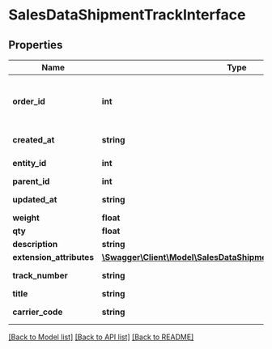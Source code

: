 # SalesDataShipmentTrackInterface

## Properties
Name | Type | Description | Notes
------------ | ------------- | ------------- | -------------
**order_id** | **int** | The order_id for the shipment package. | 
**created_at** | **string** | Created-at timestamp. | [optional] 
**entity_id** | **int** | Shipment package ID. | [optional] 
**parent_id** | **int** | Parent ID. | 
**updated_at** | **string** | Updated-at timestamp. | [optional] 
**weight** | **float** | Weight. | 
**qty** | **float** | Quantity. | 
**description** | **string** | Description. | 
**extension_attributes** | [**\Swagger\Client\Model\SalesDataShipmentTrackExtensionInterface**](SalesDataShipmentTrackExtensionInterface.md) |  | [optional] 
**track_number** | **string** | Track number. | 
**title** | **string** | Title. | 
**carrier_code** | **string** | Carrier code. | 

[[Back to Model list]](../README.md#documentation-for-models) [[Back to API list]](../README.md#documentation-for-api-endpoints) [[Back to README]](../README.md)


